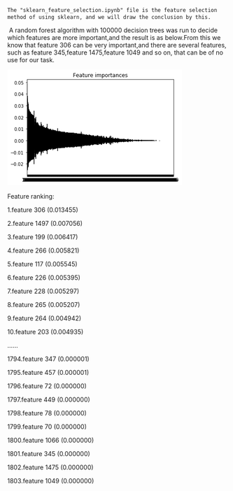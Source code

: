   	The "sklearn_feature_selection.ipynb" file is the feature selection method of using sklearn, and we will draw the conclusion by this.

​	A random forest algorithm with 100000 decision trees was run to decide which features are more important,and the result is as below.From this we know that feature 306 can be very important,and there are several features, such as feature 345,feature 1475,feature 1049 and so on, that can be of no use for our task.

![alt text](feature_importance.png)

Feature ranking:

1.feature 306 (0.013455)

2.feature 1497 (0.007056)

3.feature 199 (0.006417)

4.feature 266 (0.005821)

5.feature 117 (0.005545)

6.feature 226 (0.005395)

7.feature 228 (0.005297)

8.feature 265 (0.005207)

9.feature 264 (0.004942)

10.feature 203 (0.004935)

......

1794.feature 347 (0.000001)

1795.feature 457 (0.000001)

1796.feature 72 (0.000000)

1797.feature 449 (0.000000)

1798.feature 78 (0.000000)

1799.feature 70 (0.000000)

1800.feature 1066 (0.000000)

1801.feature 345 (0.000000)

1802.feature 1475 (0.000000)

1803.feature 1049 (0.000000)